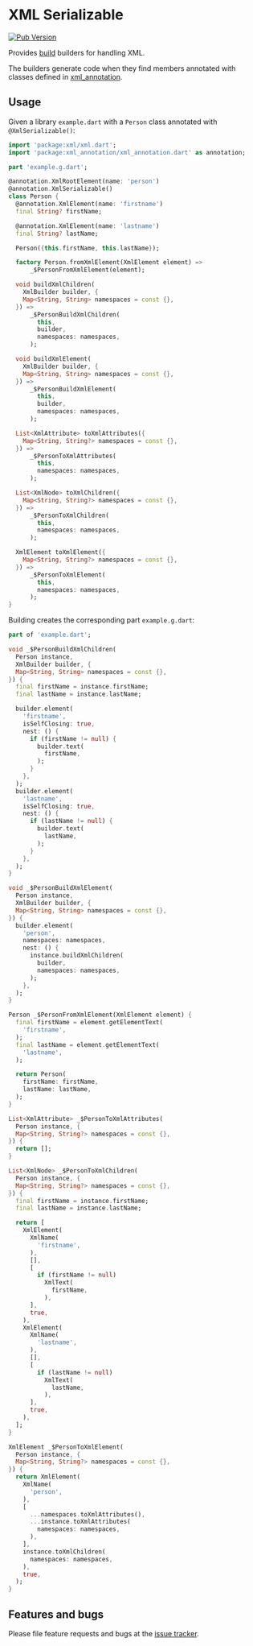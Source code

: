 # XML Serializable

[![Pub Version](https://img.shields.io/pub/v/xml_serializable)](https://pub.dev/packages/xml_serializable)

Provides [build] builders for handling XML.

The builders generate code when they find members annotated with classes defined in [xml_annotation].

## Usage

Given a library `example.dart` with a `Person` class annotated with `@XmlSerializable()`:

```dart
import 'package:xml/xml.dart';
import 'package:xml_annotation/xml_annotation.dart' as annotation;

part 'example.g.dart';

@annotation.XmlRootElement(name: 'person')
@annotation.XmlSerializable()
class Person {
  @annotation.XmlElement(name: 'firstname')
  final String? firstName;

  @annotation.XmlElement(name: 'lastname')
  final String? lastName;

  Person({this.firstName, this.lastName});

  factory Person.fromXmlElement(XmlElement element) =>
      _$PersonFromXmlElement(element);

  void buildXmlChildren(
    XmlBuilder builder, {
    Map<String, String> namespaces = const {},
  }) =>
      _$PersonBuildXmlChildren(
        this,
        builder,
        namespaces: namespaces,
      );

  void buildXmlElement(
    XmlBuilder builder, {
    Map<String, String> namespaces = const {},
  }) =>
      _$PersonBuildXmlElement(
        this,
        builder,
        namespaces: namespaces,
      );

  List<XmlAttribute> toXmlAttributes({
    Map<String, String?> namespaces = const {},
  }) =>
      _$PersonToXmlAttributes(
        this,
        namespaces: namespaces,
      );

  List<XmlNode> toXmlChildren({
    Map<String, String?> namespaces = const {},
  }) =>
      _$PersonToXmlChildren(
        this,
        namespaces: namespaces,
      );

  XmlElement toXmlElement({
    Map<String, String?> namespaces = const {},
  }) =>
      _$PersonToXmlElement(
        this,
        namespaces: namespaces,
      );
}
```

Building creates the corresponding part `example.g.dart`:

```dart
part of 'example.dart';

void _$PersonBuildXmlChildren(
  Person instance,
  XmlBuilder builder, {
  Map<String, String> namespaces = const {},
}) {
  final firstName = instance.firstName;
  final lastName = instance.lastName;

  builder.element(
    'firstname',
    isSelfClosing: true,
    nest: () {
      if (firstName != null) {
        builder.text(
          firstName,
        );
      }
    },
  );
  builder.element(
    'lastname',
    isSelfClosing: true,
    nest: () {
      if (lastName != null) {
        builder.text(
          lastName,
        );
      }
    },
  );
}

void _$PersonBuildXmlElement(
  Person instance,
  XmlBuilder builder, {
  Map<String, String> namespaces = const {},
}) {
  builder.element(
    'person',
    namespaces: namespaces,
    nest: () {
      instance.buildXmlChildren(
        builder,
        namespaces: namespaces,
      );
    },
  );
}

Person _$PersonFromXmlElement(XmlElement element) {
  final firstName = element.getElementText(
    'firstname',
  );
  final lastName = element.getElementText(
    'lastname',
  );

  return Person(
    firstName: firstName,
    lastName: lastName,
  );
}

List<XmlAttribute> _$PersonToXmlAttributes(
  Person instance, {
  Map<String, String?> namespaces = const {},
}) {
  return [];
}

List<XmlNode> _$PersonToXmlChildren(
  Person instance, {
  Map<String, String?> namespaces = const {},
}) {
  final firstName = instance.firstName;
  final lastName = instance.lastName;

  return [
    XmlElement(
      XmlName(
        'firstname',
      ),
      [],
      [
        if (firstName != null)
          XmlText(
            firstName,
          ),
      ],
      true,
    ),
    XmlElement(
      XmlName(
        'lastname',
      ),
      [],
      [
        if (lastName != null)
          XmlText(
            lastName,
          ),
      ],
      true,
    ),
  ];
}

XmlElement _$PersonToXmlElement(
  Person instance, {
  Map<String, String?> namespaces = const {},
}) {
  return XmlElement(
    XmlName(
      'person',
    ),
    [
      ...namespaces.toXmlAttributes(),
      ...instance.toXmlAttributes(
        namespaces: namespaces,
      ),
    ],
    instance.toXmlChildren(
      namespaces: namespaces,
    ),
    true,
  );
}
```

## Features and bugs

Please file feature requests and bugs at the [issue tracker][tracker].

[build]: https://github.com/dart-lang/build
[tracker]: https://github.com/tnc1997/dart-xml-serializable/issues
[xml_annotation]: https://pub.dev/packages/xml_annotation
